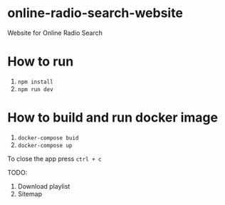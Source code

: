# online-radio-search-website
Website for Online Radio Search

# How to run
1. `npm install`
1. `npm run dev` 

# How to build and run docker image
1. `docker-compose buid`
1. `docker-compose up`

To close the app press `ctrl + c`

TODO:
1. Download playlist
1. Sitemap
